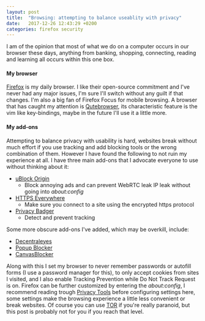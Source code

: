 ```yaml
---
layout: post
title:  "Browsing: attempting to balance useablity with privacy" 
date:   2017-12-26 12:43:29 +0200
categories: firefox security
---
```


I am of the opinion that most of what we do on a computer occurs in our browser
these days, anything from banking, shopping, connecting, reading and learning
all occurs within this one box. 

#### My browser

[Firefox](https://www.mozilla.org/en-US/firefox/) is my daily browser. I like
their open-source commitment and I've never had any major issues, I'm sure I'll
switch without any guilt if that changes. I'm also a big fan of Firefox Focus
for mobile browsing. A browser that has caught my attention is
[Qutebrowser](https://qutebrowser.org/), its characteristic feature is the vim
like key-bindings, maybe in the future I'll use it a little more.

#### My add-ons
Attempting to balance privacy with usability is hard, websites break without
much effort if you use tracking and add blocking tools or the wrong combination
of them. However I have found the following to not ruin my experience at all.
I have three main add-ons that I advocate everyone to use without thinking about
it:

+ [uBlock Origin](https://github.com/gorhill/uBlock/)
    + Block annoying ads and can prevent WebRTC leak IP leak without going into 
    *about:config*
+ [HTTPS Everywhere](https://www.eff.org/https-everywhere)
    + Make sure you connect to a site using the encrypted https protocol
+ [Privacy Badger](https://www.eff.org/privacybadger)
    + Detect and prevent tracking

Some more obscure add-ons I've added, which may be overkill, include:
+ [Decentraleyes](https://decentraleyes.org/)
+ [Popup Blocker](https://add0n.com/popup-blocker.html)
+ [CanvasBlocker](https://github.com/kkapsner/CanvasBlocker/) 

Along with this I set my browser to never remember passwords or autofill forms
(I use a password manager for this), to only accept cookies from sites
I visited, and I also enable Tracking Prevention while Do Not Track Request is
on. Firefox can be further customized by entering the *about:config*,
I recommend reading trough [Privacy Tools](https://www.privacytools.io/#)
before configuring settings here, some settings make the browsing experience
a little less convenient or break websites. Of course you can use
[TOR](https://www.torproject.org/) if you're really paranoid, but this
post is probably not for you if you reach that level.
